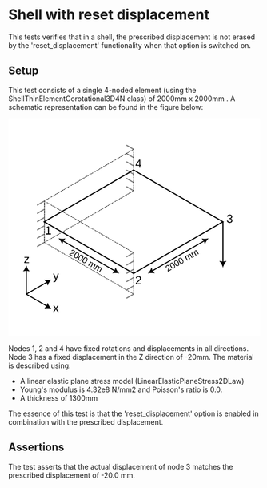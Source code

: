 # Shell with reset displacement

This tests verifies that in a shell, the prescribed displacement is not erased by the 'reset_displacement' functionality
when that option is switched on.

## Setup

This test consists of a single 4-noded element (using the ShellThinElementCorotational3D4N class) of 2000mm x 2000mm . A
schematic representation can be found in the figure below:

![MeshStructure](MeshStructure.svg)

Nodes 1, 2 and 4 have fixed rotations and displacements in all directions. Node 3 has a fixed displacement in the Z
direction of -20mm. The material is described using:

-   A linear elastic plane stress model (LinearElasticPlaneStress2DLaw)
-   Young's modulus is 4.32e8 N/mm2 and Poisson's ratio is 0.0.
-   A thickness of 1300mm

The essence of this test is that the 'reset_displacement' option is enabled in combination with the prescribed
displacement.

## Assertions

The test asserts that the actual displacement of node 3 matches the prescribed displacement of -20.0 mm. 
